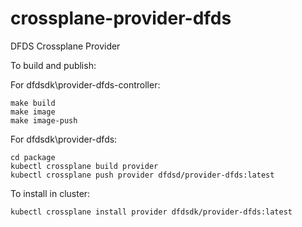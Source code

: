 # crossplane-provider-dfds
DFDS Crossplane Provider

To build and publish:

For dfdsdk\provider-dfds-controller:

```
make build
make image
make image-push

```

For dfdsdk\provider-dfds:

```
cd package
kubectl crossplane build provider
kubectl crossplane push provider dfdsd/provider-dfds:latest
```

To install in cluster:

```
kubectl crossplane install provider dfdsdk/provider-dfds:latest
```